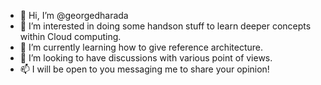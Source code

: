 - 👋 Hi, I’m @georgedharada
- 👀 I’m interested in doing some handson stuff to learn deeper concepts within Cloud computing.
- 🌱 I’m currently learning how to give reference architecture.
- 💞️ I’m looking to have discussions with various point of views.
- 📫 I will be open to you messaging me to share your opinion!

<!---
georgedharada/georgedharada is a ✨ special ✨ repository because its `README.md` (this file) appears on your GitHub profile.
You can click the Preview link to take a look at your changes.
--->
